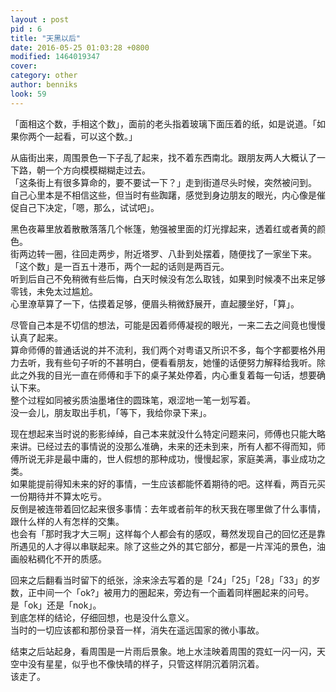 ```yaml
---
layout : post
pid : 6
title: "天黑以后"
date: 2016-05-25 01:03:28 +0800
modified: 1464019347
cover: 
category: other
author: benniks
look: 59
---
```

「面相这个数，手相这个数」，面前的老头指着玻璃下面压着的纸，如是说道。「如果你两个一起看，可以这个数。」  

从庙街出来，周围景色一下子乱了起来，找不着东西南北。跟朋友两人大概认了一下路，朝一个方向模模糊糊走过去。  
「这条街上有很多算命的，要不要试一下？」走到街道尽头时候，突然被问到。  
自己心里本是不相信这些，但当时有些踟躇，感觉到身边朋友的眼光，内心像是催促自己下决定，「嗯，那么，试试吧」。  

黑色夜幕里放着散散落落几个帐篷，勉强被里面的灯光撑起来，透着红或者黄的颜色。  
街两边转一圈，往回走两步，附近塔罗、八卦到处摆着，随便找了一家坐下来。  
「这个数」是一百五十港币，两个一起的话则是两百元。  
听到后自己不免稍微有些后悔，白天时候没有怎么取钱，如果到时候凑不出来足够零钱，未免太过尴尬。  
心里潦草算了一下，估摸着足够，便眉头稍微舒展开，直起腰坐好，「算」。  

尽管自己本是不切信的想法，可能是因着师傅凝视的眼光，一来二去之间竟也慢慢认真了起来。  
算命师傅的普通话说的并不流利，我们两个对粤语又所识不多，每个字都要格外用力去听，我有些句子听的不甚明白，便看看朋友，她懂的话便努力解释给我听。除此之外我的目光一直在师傅和手下的桌子某处停着，内心重复着每一句话，想要确认下来。  
整个过程如同被劣质油墨堵住的圆珠笔，艰涩地一笔一划写着。  
没一会儿，朋友取出手机，「等下，我给你录下来」。  

现在想起来当时说的影影绰绰，自己本来就没什么特定问题来问，师傅也只能大略来讲。已经过去的事情说的没那么准确，未来的还未到来，所有人都不得而知，师傅所说无非是最中庸的，世人假想的那种成功，慢慢起家，家庭美满，事业成功之类。  
如果能提前得知未来的好的事情，一生应该都能怀着期待的吧。这样看，两百元买一份期待并不算太吃亏。  
反倒是被连带着回忆起来很多事情：去年或者前年的秋天我在哪里做了什么事情，跟什么样的人有怎样的交集。  
也会有「那时我才大三啊」这样每个人都会有的感叹，蓦然发现自己的回忆还是靠所遇见的人才得以串联起来。除了这些之外的其它部分，都是一片浑沌的景色，油画般粘稠化不开的质感。  

回来之后翻看当时留下的纸张，涂来涂去写着的是「24」「25」「28」「33」的岁数，正中间一个「ok?」被用力的圈起来，旁边有一个画着同样圈起来的问号。  
是「ok」还是「nok」。  
到底怎样的结论，仔细回想，也是没什么意义。  
当时的一切应该都和那份录音一样，消失在遥远国家的微小事故。  

结束之后站起身，看周围是一片雨后景象。地上水洼映着周围的霓虹一闪一闪，天空中没有星星，似乎也不像快晴的样子，只管这样阴沉着阴沉着。  
该走了。  
